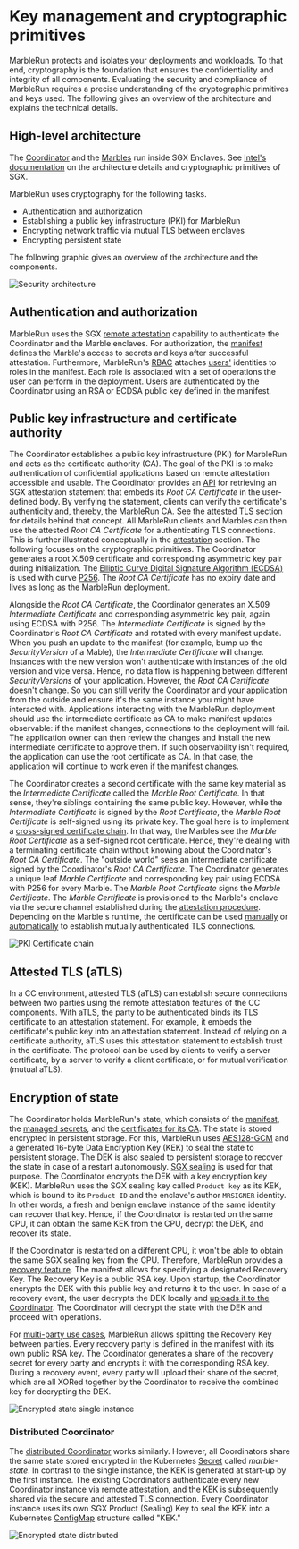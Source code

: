 # Key management and cryptographic primitives

MarbleRun protects and isolates your deployments and workloads. To that end, cryptography is the foundation that ensures the confidentiality and integrity of all components.
Evaluating the security and compliance of MarbleRun requires a precise understanding of the cryptographic primitives and keys used.
The following gives an overview of the architecture and explains the technical details.

## High-level architecture

The [Coordinator](coordinator.md) and the [Marbles](marbles.md) run inside SGX Enclaves. See [Intel's documentation](https://www.intel.com/content/www/us/en/developer/tools/software-guard-extensions/overview.html) on the architecture details and cryptographic primitives of SGX.

MarbleRun uses cryptography for the following tasks.

* Authentication and authorization
* Establishing a public key infrastructure (PKI) for MarbleRun
* Encrypting network traffic via mutual TLS between enclaves
* Encrypting persistent state

The following graphic gives an overview of the architecture and the components.

![Security architecture](../_media/security_architecture.svg)

## Authentication and authorization

MarbleRun uses the SGX [remote attestation](../features/attestation.md) capability to authenticate the Coordinator and the Marble enclaves.
For authorization, the [manifest](../features/manifest.md) defines the Marble's access to secrets and keys after successful attestation.
Furthermore, MarbleRun's [RBAC](../workflows/define-manifest.md#roles) attaches [users'](../workflows/define-manifest.md#users) identities to roles in the manifest.
Each role is associated with a set of operations the user can perform in the deployment.
Users are authenticated by the Coordinator using an RSA or ECDSA public key defined in the manifest.

## Public key infrastructure and certificate authority

The Coordinator establishes a public key infrastructure (PKI) for MarbleRun and acts as the certificate authority (CA).
The goal of the PKI is to make authentication of confidential applications based on remote attestation accessible and usable.
The Coordinator provides an [API](../reference/coordinator.md) for retrieving an SGX attestation statement that embeds its *Root CA Certificate* in the user-defined body.
By verifying the statement, clients can verify the certificate's authenticity and, thereby, the MarbleRun CA.
See the [attested TLS](#attested-tls-atls) section for details behind that concept.
All MarbleRun clients and Marbles can then use the attested *Root CA Certificate* for authenticating TLS connections.
This is further illustrated conceptually in the [attestation](../features/attestation.md) section. The following focuses on the cryptographic primitives.
The Coordinator generates a root X.509 certificate and corresponding asymmetric key pair during initialization.
The [Elliptic Curve Digital Signature Algorithm (ECDSA)](https://www.secg.org/sec1-v2.pdf#page=49) is used with curve [P256](https://nvlpubs.nist.gov/nistpubs/FIPS/NIST.FIPS.186-4.pdf#page=111).
The *Root CA Certificate* has no expiry date and lives as long as the MarbleRun deployment.

Alongside the *Root CA Certificate*, the Coordinator generates an X.509 *Intermediate Certificate* and corresponding asymmetric key pair, again using ECDSA with P256.
The *Intermediate Certificate* is signed by the Coordinator's *Root CA Certificate* and rotated with every manifest update.
When you push an update to the manifest (for example, bump up the *SecurityVersion* of a Mable), the *Intermediate Certificate* will change.
Instances with the new version won't authenticate with instances of the old version and vice versa.
Hence, no data flow is happening between different *SecurityVersions* of your application.
However, the *Root CA Certificate* doesn't change. So you can still verify the Coordinator and your application from the outside and ensure it's the same instance you might have interacted with.
Applications interacting with the MarbleRun deployment should use the intermediate certificate as CA to make manifest updates observable:
if the manifest changes, connections to the deployment will fail.
The application owner can then review the changes and install the new intermediate certificate to approve them.
If such observability isn't required, the application can use the root certificate as CA.
In that case, the application will continue to work even if the manifest changes.

The Coordinator creates a second certificate with the same key material as the *Intermediate Certificate* called the *Marble Root Certificate*.
In that sense, they're siblings containing the same public key.
However, while the *Intermediate Certificate* is signed by the *Root Certificate*, the *Marble Root Certificate* is self-signed using its private key.
The goal here is to implement a  [cross-signed certificate chain](https://www.ssltrust.com.au/blog/understanding-certificate-cross-signing).
In that way, the Marbles see the *Marble Root Certificate* as a self-signed root certificate. Hence, they're dealing with a terminating certificate chain without knowing about the Coordinator's *Root CA Certificate*.
The "outside world" sees an intermediate certificate signed by the Coordinator's *Root CA Certificate*.
The Coordinator generates a unique leaf *Marble Certificate* and corresponding key pair using ECDSA with P256 for every Marble.
The *Marble Root Certificate* signs the *Marble Certificate*.
The *Marble Certificate* is provisioned to the Marble's enclave via the secure channel established during the [attestation procedure](../features/attestation.md).
Depending on the Marble's runtime, the certificate can be used [manually](../workflows/add-service.md#make-your-service-use-the-provided-tls-credentials) or [automatically](../features/transparent-TLS.md) to establish mutually authenticated TLS connections.

![PKI Certificate chain](../_media/cert-chain.svg)


## Attested TLS (aTLS)

In a CC environment, attested TLS (aTLS) can establish secure connections between two parties using the remote attestation features of the CC components.
With aTLS, the party to be authenticated binds its TLS certificate to an attestation statement.
For example, it embeds the certificate's public key into an attestation statement.
Instead of relying on a certificate authority, aTLS uses this attestation statement to establish trust in the certificate.
The protocol can be used by clients to verify a server certificate, by a server to verify a client certificate, or for mutual verification (mutual aTLS).


## Encryption of state

The Coordinator holds MarbleRun's state, which consists of the [manifest](../features/manifest.md), the [managed secrets](../features/secrets-management.md), and the [certificates for its CA](../features/attestation.md).
The state is stored encrypted in persistent storage. For this, MarbleRun uses [AES128-GCM](https://www.rfc-editor.org/rfc/rfc5116#section-5.1) and a generated 16-byte Data Encryption Key (KEK) to seal the state to persistent storage.
The DEK is also sealed to persistent storage to recover the state in case of a restart autonomously.
[SGX sealing](https://www.intel.com/content/www/us/en/developer/articles/technical/introduction-to-intel-sgx-sealing.html) is used for that purpose.
The Coordinator encrypts the DEK with a key encryption key (KEK).
MarbleRun uses the SGX sealing key called `Product key` as its KEK, which is bound to its `Product ID` and the enclave's author `MRSIGNER` identity.
In other words, a fresh and benign enclave instance of the same identity can recover that key.
Hence, if the Coordinator is restarted on the same CPU, it can obtain the same KEK from the CPU, decrypt the DEK, and recover its state.

If the Coordinator is restarted on a different CPU, it won't be able to obtain the same SGX sealing key from the CPU.
Therefore, MarbleRun provides a [recovery feature](../features/recovery.md#recovery).
The manifest allows for specifying a designated Recovery Key. The Recovery Key is a public RSA key. Upon startup, the Coordinator encrypts the DEK with this public key and returns it to the user.
In case of a recovery event, the user decrypts the DEK locally and [uploads it to the Coordinator](../workflows/recover-coordinator.md).
The Coordinator will decrypt the state with the DEK and proceed with operations.

For [multi-party use cases](../features/recovery.md#multi-party-recovery), MarbleRun allows splitting the Recovery Key between parties.
Every recovery party is defined in the manifest with its own public RSA key.
The Coordinator generates a share of the recovery secret for every party and encrypts it with the corresponding RSA key.
During a recovery event, every party will upload their share of the secret, which are all XORed together by the Coordinator to receive the combined key for decrypting the DEK.

![Encrypted state single instance](../_media/enc-state-single.svg)


### Distributed Coordinator

The [distributed Coordinator](../features/recovery.md#distributed-coordinator) works similarly. However, all Coordinators share the same state stored encrypted in the Kubernetes [Secret](https://kubernetes.io/docs/concepts/configuration/secret/) called *marble-state*.
In contrast to the single instance, the KEK is generated at start-up by the first instance.
The existing Coordinators authenticate every new Coordinator instance via remote attestation, and the KEK is subsequently shared via the secure and attested TLS connection.
Every Coordinator instance uses its own SGX Product (Sealing) Key to seal the KEK into a Kubernetes [ConfigMap](https://kubernetes.io/docs/concepts/configuration/configmap/) structure called "KEK."


![Encrypted state distributed](../_media/enc-state-distributed.svg)
